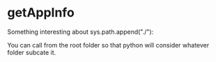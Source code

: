 # getAppInfo

Something interesting about sys.path.append("./"):

You can call from the root folder so that python will consider whatever folder subcate it.
